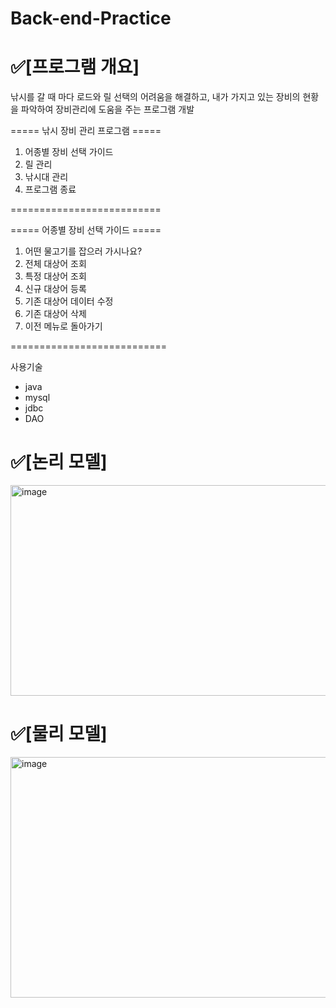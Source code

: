 # Back-end-Practice

# ✅[프로그램 개요] 

낚시를 갈 때 마다 로드와 릴 선택의 어려움을 해결하고, 내가 가지고 있는 장비의 현황을 파악하여 장비관리에 도움을 주는 프로그램 개발


===== 낚시 장비 관리 프로그램 =====
 1. 어종별 장비 선택 가이드
 2. 릴 관리
 3. 낚시대 관리
 9. 프로그램 종료
     
==========================


===== 어종별 장비 선택 가이드 =====
1. 어떤 물고기를 잡으러 가시나요?
2. 전체 대상어 조회
3. 특정 대상어 조회
4. 신규 대상어 등록
5. 기존 대상어 데이터 수정
6. 기존 대상어 삭제
9.  이전 메뉴로 돌아가기
    
===========================

사용기술
 - java
 - mysql
 - jdbc
 - DAO


# ✅[논리 모델]

<img width="592" height="337" alt="image" src="https://github.com/user-attachments/assets/26f00c45-0017-4173-9004-051595421f28" />




# ✅[물리 모델]

<img width="859" height="385" alt="image" src="https://github.com/user-attachments/assets/f309380b-ab7e-49ff-9415-99913c4e4d82" />

